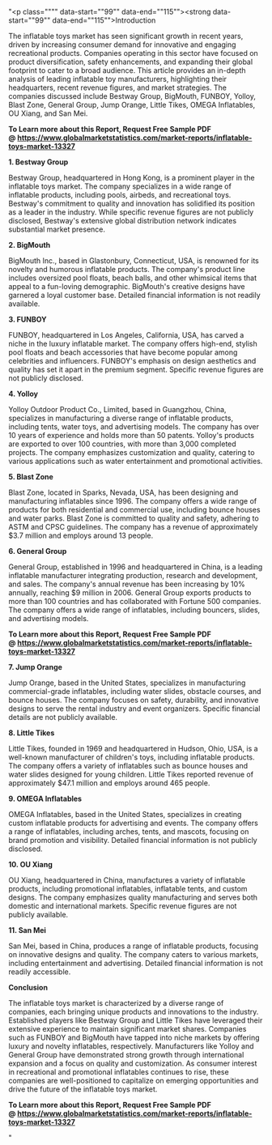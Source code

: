 "<p class="""" data-start=""99"" data-end=""115""><strong data-start=""99"" data-end=""115"">Introduction</strong></p>
<p class="""" data-start=""117"" data-end=""312""><span class=""relative -mx-px my-[-0.2rem] rounded-sm px-px py-[0.2rem]"">The inflatable toys market has seen significant growth in recent years, driven by increasing consumer demand for innovative and engaging recreational products.</span> <span class=""relative -mx-px my-[-0.2rem] rounded-sm px-px py-[0.2rem]"">Companies operating in this sector have focused on product diversification, safety enhancements, and expanding their global footprint to cater to a broad audience.</span> <span class=""relative -mx-px my-[-0.2rem] rounded-sm px-px py-[0.2rem]"">This article provides an in-depth analysis of leading inflatable toy manufacturers, highlighting their headquarters, recent revenue figures, and market strategies.</span> <span class=""relative -mx-px my-[-0.2rem] rounded-sm px-px py-[0.2rem]"">The companies discussed include Bestway Group, BigMouth, FUNBOY, Yolloy, Blast Zone, General Group, Jump Orange, Little Tikes, OMEGA Inflatables, OU Xiang, and San Mei.</span></p>
<p class="""" data-start=""117"" data-end=""312""><strong>To Learn more about this Report, Request Free Sample PDF @&nbsp;<a href=""https://www.globalmarketstatistics.com/market-reports/inflatable-toys-market-13327"">https://www.globalmarketstatistics.com/market-reports/inflatable-toys-market-13327</a></strong></p>
<p class="""" data-start=""314"" data-end=""334""><strong data-start=""314"" data-end=""334"">1. Bestway Group</strong></p>
<p class="""" data-start=""336"" data-end=""535""><span class=""relative -mx-px my-[-0.2rem] rounded-sm px-px py-[0.2rem]"">Bestway Group, headquartered in Hong Kong, is a prominent player in the inflatable toys market.</span> <span class=""relative -mx-px my-[-0.2rem] rounded-sm px-px py-[0.2rem]"">The company specializes in a wide range of inflatable products, including pools, airbeds, and recreational toys.</span> <span class=""relative -mx-px my-[-0.2rem] rounded-sm px-px py-[0.2rem]"">Bestway's commitment to quality and innovation has solidified its position as a leader in the industry.</span> <span class=""relative -mx-px my-[-0.2rem] rounded-sm px-px py-[0.2rem]"">While specific revenue figures are not publicly disclosed, Bestway's extensive global distribution network indicates substantial market presence.</span></p>
<p class="""" data-start=""537"" data-end=""552""><strong data-start=""537"" data-end=""552"">2. BigMouth</strong></p>
<p class="""" data-start=""554"" data-end=""759""><span class=""relative -mx-px my-[-0.2rem] rounded-sm px-px py-[0.2rem]"">BigMouth Inc., based in Glastonbury, Connecticut, USA, is renowned for its novelty and humorous inflatable products.</span> <span class=""relative -mx-px my-[-0.2rem] rounded-sm px-px py-[0.2rem]"">The company's product line includes oversized pool floats, beach balls, and other whimsical items that appeal to a fun-loving demographic.</span> <span class=""relative -mx-px my-[-0.2rem] rounded-sm px-px py-[0.2rem]"">BigMouth's creative designs have garnered a loyal customer base.</span> <span class=""relative -mx-px my-[-0.2rem] rounded-sm px-px py-[0.2rem]"">Detailed financial information is not readily available.</span></p>
<p class="""" data-start=""761"" data-end=""774""><strong data-start=""761"" data-end=""774"">3. FUNBOY</strong></p>
<p class="""" data-start=""776"" data-end=""981""><span class=""relative -mx-px my-[-0.2rem] rounded-sm px-px py-[0.2rem]"">FUNBOY, headquartered in Los Angeles, California, USA, has carved a niche in the luxury inflatable market.</span> <span class=""relative -mx-px my-[-0.2rem] rounded-sm px-px py-[0.2rem]"">The company offers high-end, stylish pool floats and beach accessories that have become popular among celebrities and influencers.</span> <span class=""relative -mx-px my-[-0.2rem] rounded-sm px-px py-[0.2rem]"">FUNBOY's emphasis on design aesthetics and quality has set it apart in the premium segment.</span> <span class=""relative -mx-px my-[-0.2rem] rounded-sm px-px py-[0.2rem]"">Specific revenue figures are not publicly disclosed.</span></p>
<p class="""" data-start=""983"" data-end=""996""><strong data-start=""983"" data-end=""996"">4. Yolloy</strong></p>
<p class="""" data-start=""998"" data-end=""1243""><span class=""relative -mx-px my-[-0.2rem] rounded-sm px-px py-[0.2rem]"">Yolloy Outdoor Product Co., Limited, based in Guangzhou, China, specializes in manufacturing a diverse range of inflatable products, including tents, water toys, and advertising models.</span> <span class=""relative -mx-px my-[-0.2rem] rounded-sm px-px py-[0.2rem]"">The company has over 10 years of experience and holds more than 50 patents.</span> <span class=""relative -mx-px my-[-0.2rem] rounded-sm px-px py-[0.2rem]"">Yolloy's products are exported to over 100 countries, with more than 3,000 completed projects.</span> <span class=""relative -mx-px my-[-0.2rem] rounded-sm px-px py-[0.2rem]"">The company emphasizes customization and quality, catering to various applications such as water entertainment and promotional activities.</span></p>
<p class="""" data-start=""1245"" data-end=""1262""><strong data-start=""1245"" data-end=""1262"">5. Blast Zone</strong></p>
<p class="""" data-start=""1264"" data-end=""1509""><span class=""relative -mx-px my-[-0.2rem] rounded-sm px-px py-[0.2rem]"">Blast Zone, located in Sparks, Nevada, USA, has been designing and manufacturing inflatables since 1996.</span> <span class=""relative -mx-px my-[-0.2rem] rounded-sm px-px py-[0.2rem]"">The company offers a wide range of products for both residential and commercial use, including bounce houses and water parks.</span> <span class=""relative -mx-px my-[-0.2rem] rounded-sm px-px py-[0.2rem]"">Blast Zone is committed to quality and safety, adhering to ASTM and CPSC guidelines.</span> <span class=""relative -mx-px my-[-0.2rem] rounded-sm px-px py-[0.2rem]"">The company has a revenue of approximately $3.7 million and employs around 13 people.</span> </p>
<p class="""" data-start=""1511"" data-end=""1531""><strong data-start=""1511"" data-end=""1531"">6. General Group</strong></p>
<p class="""" data-start=""1533"" data-end=""1778""><span class=""relative -mx-px my-[-0.2rem] rounded-sm px-px py-[0.2rem]"">General Group, established in 1996 and headquartered in China, is a leading inflatable manufacturer integrating production, research and development, and sales.</span> <span class=""relative -mx-px my-[-0.2rem] rounded-sm px-px py-[0.2rem]"">The company's annual revenue has been increasing by 10% annually, reaching $9 million in 2006.</span> <span class=""relative -mx-px my-[-0.2rem] rounded-sm px-px py-[0.2rem]"">General Group exports products to more than 100 countries and has collaborated with Fortune 500 companies.</span> <span class=""relative -mx-px my-[-0.2rem] rounded-sm px-px py-[0.2rem]"">The company offers a wide range of inflatables, including bouncers, slides, and advertising models.</span> </p>
<p class="""" data-start=""1533"" data-end=""1778""><strong>To Learn more about this Report, Request Free Sample PDF @&nbsp;<a href=""https://www.globalmarketstatistics.com/market-reports/inflatable-toys-market-13327"">https://www.globalmarketstatistics.com/market-reports/inflatable-toys-market-13327</a></strong></p>
<p class="""" data-start=""1780"" data-end=""1798""><strong data-start=""1780"" data-end=""1798"">7. Jump Orange</strong></p>
<p class="""" data-start=""1800"" data-end=""1965""><span class=""relative -mx-px my-[-0.2rem] rounded-sm px-px py-[0.2rem]"">Jump Orange, based in the United States, specializes in manufacturing commercial-grade inflatables, including water slides, obstacle courses, and bounce houses.</span> <span class=""relative -mx-px my-[-0.2rem] rounded-sm px-px py-[0.2rem]"">The company focuses on safety, durability, and innovative designs to serve the rental industry and event organizers.</span> <span class=""relative -mx-px my-[-0.2rem] rounded-sm px-px py-[0.2rem]"">Specific financial details are not publicly available.</span></p>
<p class="""" data-start=""1967"" data-end=""1986""><strong data-start=""1967"" data-end=""1986"">8. Little Tikes</strong></p>
<p class="""" data-start=""1988"" data-end=""2193""><span class=""relative -mx-px my-[-0.2rem] rounded-sm px-px py-[0.2rem]"">Little Tikes, founded in 1969 and headquartered in Hudson, Ohio, USA, is a well-known manufacturer of children's toys, including inflatable products.</span> <span class=""relative -mx-px my-[-0.2rem] rounded-sm px-px py-[0.2rem]"">The company offers a variety of inflatables such as bounce houses and water slides designed for young children.</span> <span class=""relative -mx-px my-[-0.2rem] rounded-sm px-px py-[0.2rem]"">Little Tikes reported revenue of approximately $47.1 million and employs around 465 people.</span> </p>
<p class="""" data-start=""2195"" data-end=""2219""><strong data-start=""2195"" data-end=""2219"">9. OMEGA Inflatables</strong></p>
<p class="""" data-start=""2221"" data-end=""2386""><span class=""relative -mx-px my-[-0.2rem] rounded-sm px-px py-[0.2rem]"">OMEGA Inflatables, based in the United States, specializes in creating custom inflatable products for advertising and events.</span> <span class=""relative -mx-px my-[-0.2rem] rounded-sm px-px py-[0.2rem]"">The company offers a range of inflatables, including arches, tents, and mascots, focusing on brand promotion and visibility.</span> <span class=""relative -mx-px my-[-0.2rem] rounded-sm px-px py-[0.2rem]"">Detailed financial information is not publicly disclosed.</span></p>
<p class="""" data-start=""2388"" data-end=""2404""><strong data-start=""2388"" data-end=""2404"">10. OU Xiang</strong></p>
<p class="""" data-start=""2406"" data-end=""2571""><span class=""relative -mx-px my-[-0.2rem] rounded-sm px-px py-[0.2rem]"">OU Xiang, headquartered in China, manufactures a variety of inflatable products, including promotional inflatables, inflatable tents, and custom designs.</span> <span class=""relative -mx-px my-[-0.2rem] rounded-sm px-px py-[0.2rem]"">The company emphasizes quality manufacturing and serves both domestic and international markets.</span> <span class=""relative -mx-px my-[-0.2rem] rounded-sm px-px py-[0.2rem]"">Specific revenue figures are not publicly available.</span></p>
<p class="""" data-start=""2573"" data-end=""2588""><strong data-start=""2573"" data-end=""2588"">11. San Mei</strong></p>
<p class="""" data-start=""2590"" data-end=""2755""><span class=""relative -mx-px my-[-0.2rem] rounded-sm px-px py-[0.2rem]"">San Mei, based in China, produces a range of inflatable products, focusing on innovative designs and quality.</span> <span class=""relative -mx-px my-[-0.2rem] rounded-sm px-px py-[0.2rem]"">The company caters to various markets, including entertainment and advertising.</span> <span class=""relative -mx-px my-[-0.2rem] rounded-sm px-px py-[0.2rem]"">Detailed financial information is not readily accessible.</span></p>
<p class="""" data-start=""2757"" data-end=""2771""><strong data-start=""2757"" data-end=""2771"">Conclusion</strong></p>
<p class="""" data-start=""2773"" data-end=""3018""><span class=""relative -mx-px my-[-0.2rem] rounded-sm px-px py-[0.2rem]"">The inflatable toys market is characterized by a diverse range of companies, each bringing unique products and innovations to the industry.</span> <span class=""relative -mx-px my-[-0.2rem] rounded-sm px-px py-[0.2rem]"">Established players like Bestway Group and Little Tikes have leveraged their extensive experience to maintain significant market shares.</span> <span class=""relative -mx-px my-[-0.2rem] rounded-sm px-px py-[0.2rem]"">Companies such as FUNBOY and BigMouth have tapped into niche markets by offering luxury and novelty inflatables, respectively.</span> <span class=""relative -mx-px my-[-0.2rem] rounded-sm px-px py-[0.2rem]"">Manufacturers like Yolloy and General Group have demonstrated strong growth through international expansion and a focus on quality and customization.</span> <span class=""relative -mx-px my-[-0.2rem] rounded-sm px-px py-[0.2rem]"">As consumer interest in recreational and promotional inflatables continues to rise, these companies are well-positioned to capitalize on emerging opportunities and drive the future of the inflatable toys market.</span></p>
<p class="""" data-start=""2773"" data-end=""3018""><span class=""relative -mx-px my-[-0.2rem] rounded-sm px-px py-[0.2rem]""><strong>To Learn more about this Report, Request Free Sample PDF @&nbsp;<a href=""https://www.globalmarketstatistics.com/market-reports/inflatable-toys-market-13327"">https://www.globalmarketstatistics.com/market-reports/inflatable-toys-market-13327</a></strong></span></p>"
